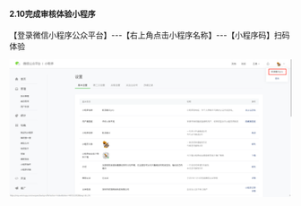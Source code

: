 #### 2.10完成审核体验小程序

【登录微信小程序公众平台】---【右上角点击小程序名称】---【小程序码】扫码体验

[![图片](./image/6feb8257-d0e5-4d27-a43d-ca0de967ecf9.024.png "图片")](./image/6feb8257-d0e5-4d27-a43d-ca0de967ecf9.024.png)